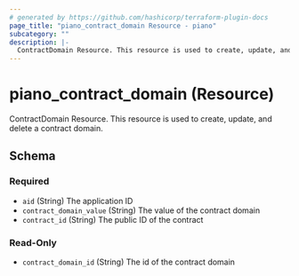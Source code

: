 ```yaml
---
# generated by https://github.com/hashicorp/terraform-plugin-docs
page_title: "piano_contract_domain Resource - piano"
subcategory: ""
description: |-
  ContractDomain Resource. This resource is used to create, update, and delete a contract domain.
---
```


# piano_contract_domain (Resource)

ContractDomain Resource. This resource is used to create, update, and delete a contract domain.



<!-- schema generated by tfplugindocs -->
## Schema

### Required

- `aid` (String) The application ID
- `contract_domain_value` (String) The value of the contract domain
- `contract_id` (String) The public ID of the contract

### Read-Only

- `contract_domain_id` (String) The id of the contract domain
